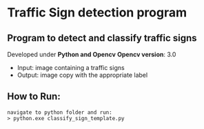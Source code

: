 # Traffic Sign detection program
## Program to detect and classify traffic signs
 
 Developed under **Python and Opencv**
 **Opencv version**: 3.0
 
 - Input: image containing a traffic signs
 - Output: image copy with the appropriate label
 
 ## How to Run:
	navigate to python folder and run:
	> python.exe classify_sign_template.py
	

 

